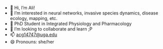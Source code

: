 - 👋 Hi, I’m Ali!
- 👀 I’m interested in neural networks, invasive species dynamics, disease ecology, mapping, etc.
- 🌱 PhD Student in Integrated Physiology and Pharmacology
- 💞️ I’m looking to collaborate and learn ;P
- 📫 acg14747@uga.edu
- 😄 Pronouns: she/her

<!---
algal07/algal07 is a ✨ special ✨ repository because its `README.md` (this file) appears on your GitHub profile.
You can click the Preview link to take a look at your changes.
--->
